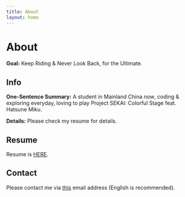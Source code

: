 ```yaml
---
title: About
layout: home
---
```


# About

**Goal:** Keep Riding & Never Look Back, for the Ultimate.

## Info

**One-Sentence Summary:** A student in Mainland China *now*, coding & exploring everyday, loving to play Project SEKAI: Colorful Stage feat. Hatsune Miku.

**Details:** Please check my resume for details.

## Resume

Resume is [HERE](resume.pdf).

## Contact

Please contact me via [this](mailto://65thst@gmx.us) email address (English is recommended).